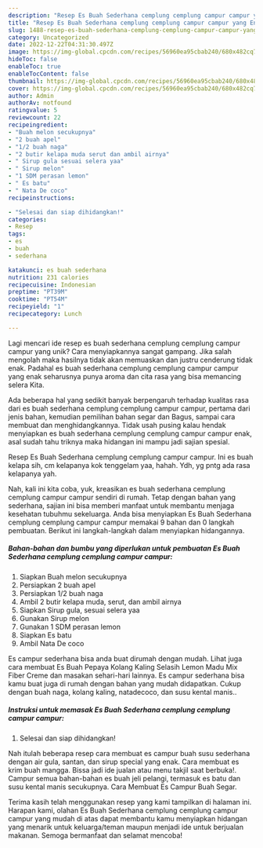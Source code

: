 ```yaml
---
description: "Resep Es Buah Sederhana cemplung cemplung campur campur yang Enak"
title: "Resep Es Buah Sederhana cemplung cemplung campur campur yang Enak"
slug: 1488-resep-es-buah-sederhana-cemplung-cemplung-campur-campur-yang-enak
category: Uncategorized
date: 2022-12-22T04:31:30.497Z
image: https://img-global.cpcdn.com/recipes/56960ea95cbab240/680x482cq70/es-buah-sederhana-cemplung-cemplung-campur-campur-foto-resep-utama.jpg
hideToc: false
enableToc: true
enableTocContent: false
thumbnail: https://img-global.cpcdn.com/recipes/56960ea95cbab240/680x482cq70/es-buah-sederhana-cemplung-cemplung-campur-campur-foto-resep-utama.jpg
cover: https://img-global.cpcdn.com/recipes/56960ea95cbab240/680x482cq70/es-buah-sederhana-cemplung-cemplung-campur-campur-foto-resep-utama.jpg
author: Admin
authorAv: notfound
ratingvalue: 5
reviewcount: 22
recipeingredient:
- "Buah melon secukupnya"
- "2 buah apel"
- "1/2 buah naga"
- "2 butir kelapa muda serut dan ambil airnya"
- " Sirup gula sesuai selera yaa"
- " Sirup melon"
- "1 SDM perasan lemon"
- " Es batu"
- " Nata De coco"
recipeinstructions:

- "Selesai dan siap dihidangkan!"
categories:
- Resep
tags:
- es
- buah
- sederhana

katakunci: es buah sederhana 
nutrition: 231 calories
recipecuisine: Indonesian
preptime: "PT39M"
cooktime: "PT54M"
recipeyield: "1"
recipecategory: Lunch

---
```





Lagi mencari ide resep es buah sederhana cemplung cemplung campur campur yang unik? Cara menyiapkannya sangat gampang. Jika salah mengolah maka hasilnya tidak akan memuaskan dan justru cenderung tidak enak. Padahal es buah sederhana cemplung cemplung campur campur yang enak seharusnya punya aroma dan cita rasa yang bisa memancing selera Kita.





Ada beberapa hal yang sedikit banyak berpengaruh terhadap kualitas rasa dari es buah sederhana cemplung cemplung campur campur, pertama dari jenis bahan, kemudian pemilihan bahan segar dan Bagus, sampai cara membuat dan menghidangkannya. Tidak usah pusing kalau hendak menyiapkan es buah sederhana cemplung cemplung campur campur enak,      asal sudah tahu triknya maka hidangan ini mampu jadi sajian spesial.














Resep Es Buah Sederhana cemplung cemplung campur campur. Ini es buah kelapa sih, cm kelapanya kok tenggelam yaa, hahah. Ydh, yg pntg ada rasa kelapanya yah.






Nah, kali ini kita coba, yuk, kreasikan es buah sederhana cemplung cemplung campur campur sendiri di rumah. Tetap dengan bahan yang sederhana, sajian ini bisa memberi manfaat untuk membantu menjaga kesehatan tubuhmu sekeluarga. Anda bisa menyiapkan Es Buah Sederhana cemplung cemplung campur campur memakai 9 bahan dan 0 langkah pembuatan. Berikut ini langkah-langkah dalam menyiapkan hidangannya.

<!--inarticleads1-->

##### Bahan-bahan dan bumbu yang diperlukan untuk pembuatan Es Buah Sederhana cemplung cemplung campur campur:

1. Siapkan Buah melon secukupnya
1. Persiapkan 2 buah apel
1. Persiapkan 1/2 buah naga
1. Ambil 2 butir kelapa muda, serut, dan ambil airnya
1. Siapkan  Sirup gula, sesuai selera yaa
1. Gunakan  Sirup melon
1. Gunakan 1 SDM perasan lemon
1. Siapkan  Es batu
1. Ambil  Nata De coco


Es campur sederhana bisa anda buat dirumah dengan mudah. Lihat juga cara membuat Es Buah Pepaya Kolang Kaling Selasih Lemon Madu Mix Fiber Creme dan masakan sehari-hari lainnya. Es campur sederhana bisa kamu buat juga di rumah dengan bahan yang mudah didapatkan. Cukup dengan buah naga, kolang kaling, natadecoco, dan susu kental manis.. 

<!--inarticleads2-->

##### Instruksi untuk memasak Es Buah Sederhana cemplung cemplung campur campur:


1. Selesai dan siap dihidangkan!

Nah itulah beberapa resep cara membuat es campur buah susu sederhana dengan air gula, santan, dan sirup special yang enak. Cara membuat es krim buah mangga. Bissa jadi ide jualan atau menu takjil saat berbuka!. Campur semua bahan-bahan es buah jeli pelangi, termasuk es batu dan susu kental manis secukupnya. Cara Membuat Es Campur Buah Segar. 

Terima kasih telah menggunakan resep yang kami tampilkan di halaman ini. Harapan kami, olahan Es Buah Sederhana cemplung cemplung campur campur yang mudah di atas dapat membantu kamu menyiapkan hidangan yang menarik untuk keluarga/teman maupun menjadi ide untuk berjualan makanan. Semoga bermanfaat dan selamat mencoba!
